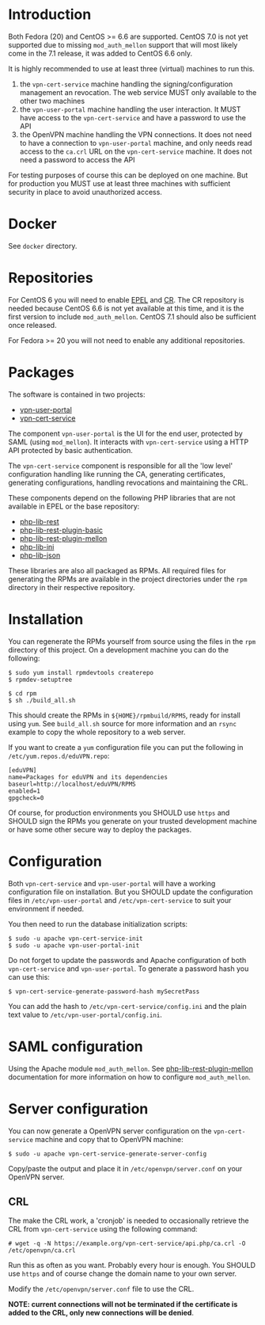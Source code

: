 # Introduction
Both Fedora (20) and CentOS >= 6.6 are supported. CentOS 7.0 is not yet 
supported due to missing `mod_auth_mellon` support that will most likely come 
in the 7.1 release, it was added to CentOS 6.6 only.

It is highly recommended to use at least three (virtual) machines to run this.

1. the `vpn-cert-service` machine handling the signing/configuration management
   an revocation. The web service MUST only available to the other two machines
2. the `vpn-user-portal` machine handling the user interaction. It MUST have
   access to the `vpn-cert-service` and have a password to use the API
3. the OpenVPN machine handling the VPN connections. It does not need to have a 
   connection to `vpn-user-portal` machine, and only needs read access to the 
   `ca.crl` URL on the `vpn-cert-service` machine. It does not need a password
   to access the API

For testing purposes of course this can be deployed on one machine. But for
production you MUST use at least three machines with sufficient security in 
place to avoid unauthorized access.

# Docker
See `docker` directory.

# Repositories
For CentOS 6 you will need to enable 
[EPEL](https://fedoraproject.org/wiki/EPEL#How_can_I_use_these_extra_packages.3F) 
and [CR](https://wiki.centos.org/AdditionalResources/Repositories/CR). The CR
repository is needed because CentOS 6.6 is not yet available at this time, and
it is the first version to include `mod_auth_mellon`. CentOS 7.1 should also 
be sufficient once released.

For Fedora >= 20 you will not need to enable any additional repositories.

# Packages
The software is contained in two projects:

- [vpn-user-portal](https://github.com/fkooman/vpn-user-portal)
- [vpn-cert-service](https://github.com/fkooman/vpn-cert-service)

The component `vpn-user-portal` is the UI for the end user, protected by SAML 
(using `mod_mellon`). It interacts with `vpn-cert-service` using a HTTP API 
protected by basic authentication.

The `vpn-cert-service` component is responsible for all the 'low level' 
configuration handling like running the CA, generating certificates, generating 
configurations, handling revocations and maintaining the CRL.

These components depend on the following PHP libraries that are not available
in EPEL or the base repository:

- [php-lib-rest](https://github.com/fkooman/php-lib-rest)
- [php-lib-rest-plugin-basic](https://github.com/fkooman/php-lib-rest-plugin-basic)
- [php-lib-rest-plugin-mellon](https://github.com/fkooman/php-lib-rest-plugin-mellon)
- [php-lib-ini](https://github.com/fkooman/php-lib-ini)
- [php-lib-json](https://github.com/fkooman/php-lib-json)

These libraries are also all packaged as RPMs. All required files for 
generating the RPMs are available in the project directories under the `rpm` 
directory in their respective repository.

# Installation
You can regenerate the RPMs yourself from source using the files in the `rpm`
directory of this project. On a development machine you can do the following:

    $ sudo yum install rpmdevtools createrepo
    $ rpmdev-setuptree

    $ cd rpm
    $ sh ./build_all.sh

This should create the RPMs in `${HOME}/rpmbuild/RPMS`, ready for install using
`yum`. See `build_all.sh` source for more information and an `rsync` example to
copy the whole repository to a web server.

If you want to create a `yum` configuration file you can put the following in 
`/etc/yum.repos.d/eduVPN.repo`:

    [eduVPN]
    name=Packages for eduVPN and its dependencies
    baseurl=http://localhost/eduVPN/RPMS
    enabled=1
    gpgcheck=0

Of course, for production environments you SHOULD use `https` and SHOULD sign
the RPMs you generate on your trusted development machine or have some other
secure way to deploy the packages.

# Configuration
Both `vpn-cert-service` and `vpn-user-portal` will have a working configuration
file on installation. But you SHOULD update the configuration files in 
`/etc/vpn-user-portal` and `/etc/vpn-cert-service` to suit your environment if
needed.

You then need to run the database initialization scripts:

    $ sudo -u apache vpn-cert-service-init
    $ sudo -u apache vpn-user-portal-init

Do not forget to update the passwords and Apache configuration of both 
`vpn-cert-service` and `vpn-user-portal`. To generate a password hash you can 
use this:

    $ vpn-cert-service-generate-password-hash mySecretPass

You can add the hash to `/etc/vpn-cert-service/config.ini` and the plain text
value to `/etc/vpn-user-portal/config.ini`.

# SAML configuration
Using the Apache module `mod_auth_mellon`. See 
[php-lib-rest-plugin-mellon](https://github.com/fkooman/php-lib-rest-plugin-mellon) 
documentation for more information on how to configure `mod_auth_mellon`.

# Server configuration
You can now generate a OpenVPN server configuration on the `vpn-cert-service` 
machine and copy that to OpenVPN machine:

    $ sudo -u apache vpn-cert-service-generate-server-config

Copy/paste the output and place it in `/etc/openvpn/server.conf` on your 
OpenVPN server.

## CRL
The make the CRL work, a 'cronjob' is needed to occasionally retrieve the CRL
from `vpn-cert-service` using the following command:

    # wget -q -N https://example.org/vpn-cert-service/api.php/ca.crl -O /etc/openvpn/ca.crl

Run this as often as you want. Probably every hour is enough. You SHOULD use 
`https` and of course change the domain name to your own server.

Modify the `/etc/openvpn/server.conf` file to use the CRL.

**NOTE: current connections will not be terminated if the certificate is added to the CRL, only new connections will be denied**.
